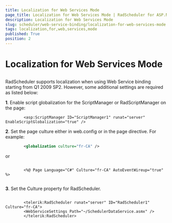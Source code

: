 ```yaml
---
title: Localization for Web Services Mode
page_title: Localization for Web Services Mode | RadScheduler for ASP.NET AJAX Documentation
description: Localization for Web Services Mode
slug: scheduler/web-service-binding/localization-for-web-services-mode
tags: localization,for,web,services,mode
published: True
position: 2
---
```


# Localization for Web Services Mode



## 



RadScheduler supports localization when using Web Service
binding starting from Q1 2009 SP2. However, some additional settings
are required as listed below:



**1**. Enable script globalization for the ScriptManager or
RadScriptManager on the page:

````ASPNET
	    <asp:ScriptManager ID="ScriptManager1" runat="server" EnableScriptGlobalization="true" />
````



**2**. Set the page culture either in web.config or in the page
directive. For example:

````XML
	    <globalization culture="fr-CA" />
````



or

````ASPNET
	
	    <%@ Page Language="C#" Culture="fr-CA" AutoEventWireup="true" %>
	
````



**3**. Set the Culture property for
RadScheduler.

````ASPNET
	  
	    <telerik:RadScheduler runat="server" ID="RadScheduler1" Culture="fr-CA">
	    <WebServiceSettings Path="~/SchedulerDataService.asmx" />
	    </telerik:RadScheduler>  
	
````



